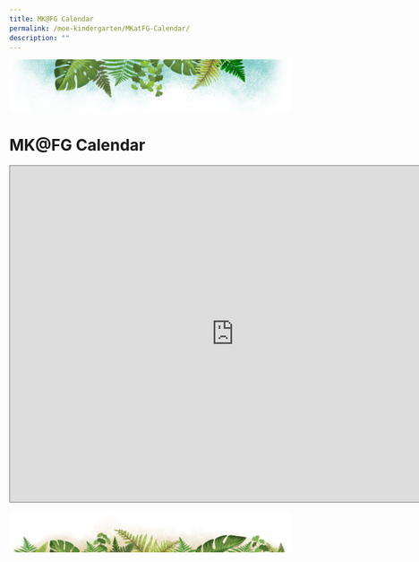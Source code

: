 ```yaml
---
title: MK@FG Calendar
permalink: /moe-kindergarten/MKatFG-Calendar/
description: ""
---
```

![](/images/Banner.png)

# MK@FG Calendar

<iframe scrolling="no" frameborder="0" height="600" width="800" style="border:solid 1px #777" src="https://calendar.google.com/calendar/embed?height=600&amp;wkst=2&amp;bgcolor=%23C0CA33&amp;ctz=Asia%2FSingapore&amp;showTitle=0&amp;src=bW9lLmVkdS5zZ18yZ3UzMzh0Nmw3MjFhYXIyM2kzbTF1MGVwMEBncm91cC5jYWxlbmRhci5nb29nbGUuY29t&amp;src=bW9lLmVkdS5zZ19jM2tyczFoNHY1Y2ZidHZuczdzMGpsMGZxMEBncm91cC5jYWxlbmRhci5nb29nbGUuY29t&amp;color=%23E4C441&amp;color=%2333B679"></iframe>

![](/images/bg-bottom.png)